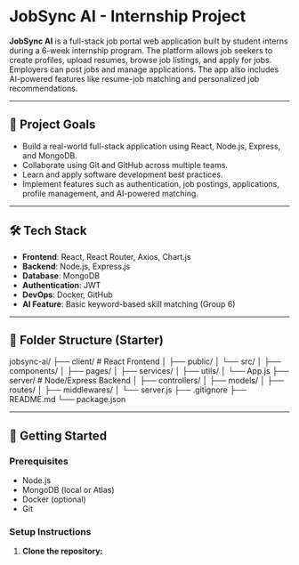 # JobSync AI - Internship Project

**JobSync AI** is a full-stack job portal web application built by student interns during a 6-week internship program. The platform allows job seekers to create profiles, upload resumes, browse job listings, and apply for jobs. Employers can post jobs and manage applications. The app also includes AI-powered features like resume-job matching and personalized job recommendations.

---

## 🚀 Project Goals

- Build a real-world full-stack application using React, Node.js, Express, and MongoDB.
- Collaborate using Git and GitHub across multiple teams.
- Learn and apply software development best practices.
- Implement features such as authentication, job postings, applications, profile management, and AI-powered matching.

---

## 🛠 Tech Stack

- **Frontend**: React, React Router, Axios, Chart.js
- **Backend**: Node.js, Express.js
- **Database**: MongoDB
- **Authentication**: JWT
- **DevOps**: Docker, GitHub
- **AI Feature**: Basic keyword-based skill matching (Group 6)

---

## 📁 Folder Structure (Starter)

jobsync-ai/ ├── client/ # React Frontend │ ├── public/ │ └── src/ │ ├── components/ │ ├── pages/ │ ├── services/ │ ├── utils/ │ └── App.js ├── server/ # Node/Express Backend │ ├── controllers/ │ ├── models/ │ ├── routes/ │ ├── middlewares/ │ └── server.js ├── .gitignore ├── README.md └── package.json


---

## 🚀 Getting Started

### Prerequisites

- Node.js
- MongoDB (local or Atlas)
- Docker (optional)
- Git

### Setup Instructions

1. **Clone the repository:**

